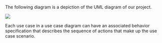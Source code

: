 The following diagram is a depiction of the UML diagram of our project.

<img src="https://i.ibb.co/7JXs9Mn/Screenshot-184.png"/>

Each use case in a use case diagram can have an associated behavior specification that describes the sequence of actions that make up the use case scenario.
